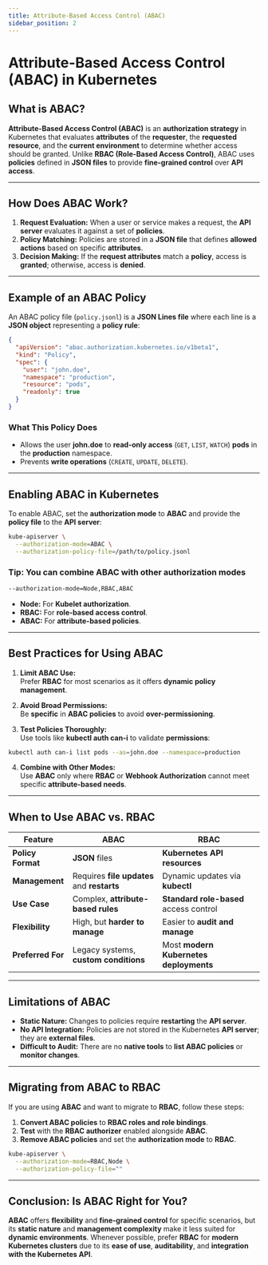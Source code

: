 ```yaml
---
title: Attribute-Based Access Control (ABAC)
sidebar_position: 2
---
```


# Attribute-Based Access Control (ABAC) in Kubernetes

## What is ABAC?

**Attribute-Based Access Control (ABAC)** is an **authorization strategy** in Kubernetes that evaluates **attributes** of the **requester**, the **requested resource**, and the **current environment** to determine whether access should be granted. Unlike **RBAC (Role-Based Access Control)**, ABAC uses **policies** defined in **JSON files** to provide **fine-grained control** over **API access**.

---

## How Does ABAC Work?

1. **Request Evaluation:** When a user or service makes a request, the **API server** evaluates it against a set of **policies**.
2. **Policy Matching:** Policies are stored in a **JSON file** that defines **allowed actions** based on specific **attributes**.
3. **Decision Making:** If the **request attributes** match a **policy**, access is **granted**; otherwise, access is **denied**.

---

## Example of an ABAC Policy

An ABAC policy file (`policy.jsonl`) is a **JSON Lines file** where each line is a **JSON object** representing a **policy rule**:

```json
{
  "apiVersion": "abac.authorization.kubernetes.io/v1beta1",
  "kind": "Policy",
  "spec": {
    "user": "john.doe",
    "namespace": "production",
    "resource": "pods",
    "readonly": true
  }
}
```

### What This Policy Does

- Allows the user **john.doe** to **read-only access** (`GET`, `LIST`, `WATCH`) **pods** in the **production** namespace.<br/>
- Prevents **write operations** (`CREATE`, `UPDATE`, `DELETE`).

---

## Enabling ABAC in Kubernetes

To enable ABAC, set the **authorization mode** to **ABAC** and provide the **policy file** to the **API server**:

```bash
kube-apiserver \
  --authorization-mode=ABAC \
  --authorization-policy-file=/path/to/policy.jsonl
```

### Tip: You can combine **ABAC** with other authorization modes

```bash
--authorization-mode=Node,RBAC,ABAC
```

- **Node:** For **Kubelet authorization**.<br/>
- **RBAC:** For **role-based access control**.<br/>
- **ABAC:** For **attribute-based policies**.

---

## Best Practices for Using ABAC

1. **Limit ABAC Use:**<br/>Prefer **RBAC** for most scenarios as it offers **dynamic policy management**.

2. **Avoid Broad Permissions:**<br/>Be **specific** in **ABAC policies** to avoid **over-permissioning**.

3. **Test Policies Thoroughly:**<br/>Use tools like **kubectl auth can-i** to validate **permissions**:

```bash
kubectl auth can-i list pods --as=john.doe --namespace=production
```

4. **Combine with Other Modes:**<br/>Use **ABAC** only where **RBAC** or **Webhook Authorization** cannot meet specific **attribute-based needs**.

---

## When to Use ABAC vs. RBAC

| Feature                      | **ABAC**                             | **RBAC**                              |
|------------------------------|--------------------------------------|--------------------------------------|
| **Policy Format**            | **JSON** files                        | **Kubernetes API resources**          |
| **Management**               | Requires **file updates** and **restarts** | Dynamic updates via **kubectl**       |
| **Use Case**                 | Complex, **attribute-based rules**   | **Standard role-based** access control|
| **Flexibility**              | High, but **harder to manage**       | Easier to **audit and manage**        |
| **Preferred For**            | Legacy systems, **custom conditions** | Most **modern Kubernetes deployments**|

---

## Limitations of ABAC

- **Static Nature:** Changes to policies require **restarting** the **API server**.<br/>
- **No API Integration:** Policies are not stored in the Kubernetes **API server**; they are **external files**.<br/>
- **Difficult to Audit:** There are no **native tools** to **list ABAC policies** or **monitor changes**.

---

## Migrating from ABAC to RBAC

If you are using **ABAC** and want to migrate to **RBAC**, follow these steps:

1. **Convert ABAC policies** to **RBAC roles and role bindings**.<br/>
2. **Test** with the **RBAC authorizer** enabled alongside **ABAC**.<br/>
3. **Remove ABAC policies** and set the **authorization mode** to **RBAC**.

```bash
kube-apiserver \
  --authorization-mode=RBAC,Node \
  --authorization-policy-file=""
```

---

## Conclusion: Is ABAC Right for You?

**ABAC** offers **flexibility** and **fine-grained control** for specific scenarios, but its **static nature** and **management complexity** make it less suited for **dynamic environments**. Whenever possible, prefer **RBAC** for **modern Kubernetes clusters** due to its **ease of use**, **auditability**, and **integration with the Kubernetes API**.
